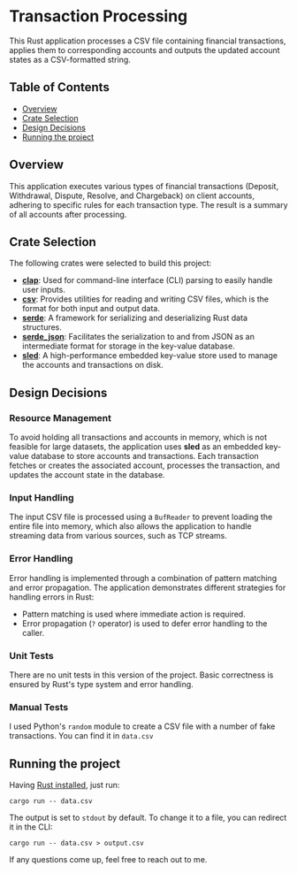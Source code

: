 # Transaction Processing

This Rust application processes a CSV file containing financial transactions, applies them to corresponding accounts and outputs the updated account states as a CSV-formatted string.

## Table of Contents

- [Overview](#overview)
- [Crate Selection](#crate-selection)
- [Design Decisions](#design-decisions)
- [Running the project](#running-the-project)

## Overview

This application executes various types of financial transactions (Deposit, Withdrawal, Dispute, Resolve, and Chargeback) on client accounts, adhering to specific rules for each transaction type. The result is a summary of all accounts after processing.

## Crate Selection

The following crates were selected to build this project:

- **[clap](https://crates.io/crates/clap)**: Used for command-line interface (CLI) parsing to easily handle user inputs.
- **[csv](https://crates.io/crates/csv)**: Provides utilities for reading and writing CSV files, which is the format for both input and output data.
- **[serde](https://crates.io/crates/serde)**: A framework for serializing and deserializing Rust data structures.
- **[serde_json](https://crates.io/crates/serde_json)**: Facilitates the serialization to and from JSON as an intermediate format for storage in the key-value database.
- **[sled](https://crates.io/crates/sled)**: A high-performance embedded key-value store used to manage the accounts and transactions on disk.

## Design Decisions

### Resource Management

To avoid holding all transactions and accounts in memory, which is not feasible for large datasets, the application uses **sled** as an embedded key-value database to store accounts and transactions. Each transaction fetches or creates the associated account, processes the transaction, and updates the account state in the database.

### Input Handling

The input CSV file is processed using a `BufReader` to prevent loading the entire file into memory, which also allows the application to handle streaming data from various sources, such as TCP streams.

### Error Handling

Error handling is implemented through a combination of pattern matching and error propagation. The application demonstrates different strategies for handling errors in Rust:
- Pattern matching is used where immediate action is required.
- Error propagation (`?` operator) is used to defer error handling to the caller.

### Unit Tests

There are no unit tests in this version of the project. Basic correctness is ensured by Rust's type system and error handling.

### Manual Tests

I used Python's `random` module to create a CSV file with a number of fake transactions. You can find it in `data.csv`

## Running the project

Having [Rust installed](https://www.rust-lang.org/tools/install), just run:

```shell
cargo run -- data.csv
```

The output is set to `stdout` by default. To change it to a file, you can redirect it in the CLI:

```shell
cargo run -- data.csv > output.csv
```

If any questions come up, feel free to reach out to me.
